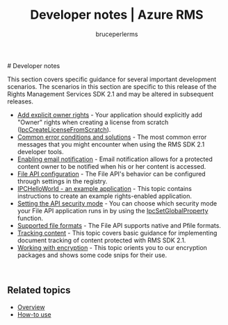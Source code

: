 ﻿---
# required metadata

title: Developer notes | Azure RMS
description: This topic covers specific guidance for several important development scenarios. 
keywords:
author: bruceperlerms
manager: mbaldwin
ms.date: 04/28/2016
ms.topic: article
ms.prod: azure
ms.service: rights-management
ms.technology: techgroup-identity
ms.assetid: 65c2f3d1-0852-41fa-a95a-53dcec787680

# optional metadata

#ROBOTS:
audience: developer
#ms.devlang:
ms.reviewer: shubhamp
ms.suite: ems
#ms.tgt_pltfrm:
#ms.custom:

---

﻿# Developer notes

This section covers specific guidance for several important development scenarios. The scenarios in this section are specific to this release of the Rights Management Services SDK 2.1 and may be altered in subsequent releases.

- [Add explicit owner rights](add-explicit-owner-rights.md) - Your application should explicitly add &quot;Owner&quot; rights when creating a license from scratch ([IpcCreateLicenseFromScratch](/rights-management/sdk/2.1/api/win/functions#msipc_ipccreatelicensefromscratch)).
- [Common error conditions and solutions](common-error-conditions-and-solutions.md) - The most common error messages that you might encounter when using the RMS SDK 2.1 developer tools.
- [Enabling email notification](how-to-enable-email-notification.md) - Email notification allows for a protected content owner to be notified when his or her content is accessed.
- [File API configuration](file-api-configuration.md) - The File API's behavior can be configured through settings in the registry.
- [IPCHelloWorld - an example application](how-to-build-your-first-application.md) - This topic contains instructions to create an example rights-enabled application.
- [Setting the API security mode](setting-the-api-security-mode-api-mode.md) - You can choose which security mode your File API application runs in by using the [IpcSetGlobalProperty](xref:msipc.ipcsetglobalproperty) function.
- [Supported file formats](supported-file-formats.md) - The File API supports native and Pfile formats.
- [Tracking content](tracking-content.md) - This topic covers basic guidance for implementing document tracking of content protected with RMS SDK 2.1.
- [Working with encryption](working-with-encryption.md) - This topic orients you to our encryption packages and shows some code snips for their use.

 

## Related topics ##
* [Overview](ad-rms-overview.md)
* [How-to use](how-to-use-msipc.md)
 

 
